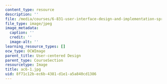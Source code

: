 ```yaml
---
content_type: resource
description: ''
file: /media/courses/6-831-user-interface-design-and-implementation-spring-2011/8f71c12bec6b4381d1e1a5a840cd1386_ac6-1.jpg
file_type: image/jpeg
image_metadata:
  caption: ''
  credit: ''
  image-alt: ''
learning_resource_types: []
ocw_type: OCWImage
parent_title: User-centered Design
parent_type: CourseSection
resourcetype: Image
title: ac6-1.jpg
uid: 8f71c12b-ec6b-4381-d1e1-a5a840cd1386
---
```

